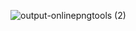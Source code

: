 ![output-onlinepngtools (2)](https://github.com/user-attachments/assets/bf057671-cbf0-4850-a4a9-28865e5f6ccb)
